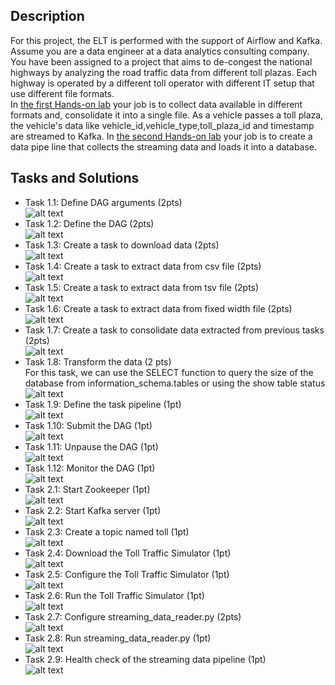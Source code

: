 ## Description
For this project, the ELT is performed with the support of Airflow and Kafka. Assume you are a data engineer at a data analytics consulting company. You have been assigned to a project that aims to de-congest the national highways by analyzing the road traffic data from different toll plazas. Each highway is operated by a different toll operator with different IT setup that use different file formats.  
In [the first Hands-on lab](https://github.com/xzZero/DataEng_IBM/blob/main/8%20-%20ETL%20and%20Data%20Pipelines%20with%20Shell%2C%20Airflow%20and%20Kafka/Week5/Part1.pdf) your job is to collect data available in different formats and, consolidate it into a single file. As a vehicle passes a toll plaza, the vehicle's data like vehicle_id,vehicle_type,toll_plaza_id and timestamp are streamed to Kafka. In [the second Hands-on lab](https://github.com/xzZero/DataEng_IBM/blob/main/8%20-%20ETL%20and%20Data%20Pipelines%20with%20Shell%2C%20Airflow%20and%20Kafka/Week5/Part2.pdf) your job is to create a data pipe line that collects the streaming data and loads it into a database.

## Tasks and Solutions
- Task 1.1: Define DAG arguments (2pts)\
![alt text](https://github.com/xzZero/DataEng_IBM/blob/main/8%20-%20ETL%20and%20Data%20Pipelines%20with%20Shell%2C%20Airflow%20and%20Kafka/Week5/dag_args.PNG "1.1")
- Task 1.2: Define the DAG (2pts)\
![alt text](https://github.com/xzZero/DataEng_IBM/blob/main/8%20-%20ETL%20and%20Data%20Pipelines%20with%20Shell%2C%20Airflow%20and%20Kafka/Week5/dag_definition.PNG "dag_definition")
- Task 1.3: Create a task to download data (2pts)\
![alt text](https://github.com/xzZero/DataEng_IBM/blob/main/8%20-%20ETL%20and%20Data%20Pipelines%20with%20Shell%2C%20Airflow%20and%20Kafka/Week5/unzip_data.PNG "unzip_data")
- Task 1.4: Create a task to extract data from csv file (2pts)\
![alt text](https://github.com/xzZero/DataEng_IBM/blob/main/8%20-%20ETL%20and%20Data%20Pipelines%20with%20Shell%2C%20Airflow%20and%20Kafka/Week5/extract_data_from_csv.PNG "extract_data_from_csv")
- Task 1.5: Create a task to extract data from tsv file (2pts)\
![alt text](https://github.com/xzZero/DataEng_IBM/blob/main/8%20-%20ETL%20and%20Data%20Pipelines%20with%20Shell%2C%20Airflow%20and%20Kafka/Week5/extract_data_from_tsv.PNG "extract_data_from_tsv")
- Task 1.6: Create a task to extract data from fixed width file (2pts)\
![alt text](https://github.com/xzZero/DataEng_IBM/blob/main/8%20-%20ETL%20and%20Data%20Pipelines%20with%20Shell%2C%20Airflow%20and%20Kafka/Week5/extract_data_from_fixed_width.PNG "extract_data_from_fixed_width")
- Task 1.7: Create a task to consolidate data extracted from previous tasks (2pts)\
![alt text](https://github.com/xzZero/DataEng_IBM/blob/main/8%20-%20ETL%20and%20Data%20Pipelines%20with%20Shell%2C%20Airflow%20and%20Kafka/Week5/consolidate_data.PNG "consolidate_data")
- Task 1.8: Transform the data (2 pts)\
For this task, we can use the SELECT function to query the size of the database from information_schema.tables or using the show table status\
![alt text](https://github.com/xzZero/DataEng_IBM/blob/main/8%20-%20ETL%20and%20Data%20Pipelines%20with%20Shell%2C%20Airflow%20and%20Kafka/Week5/transform.PNG "transform")
- Task 1.9: Define the task pipeline (1pt)\
![alt text](https://github.com/xzZero/DataEng_IBM/blob/main/8%20-%20ETL%20and%20Data%20Pipelines%20with%20Shell%2C%20Airflow%20and%20Kafka/Week5/task_pipeline.PNG "task_pipeline")
- Task 1.10: Submit the DAG (1pt)\
![alt text](https://github.com/xzZero/DataEng_IBM/blob/main/8%20-%20ETL%20and%20Data%20Pipelines%20with%20Shell%2C%20Airflow%20and%20Kafka/Week5/submit_dag.PNG "submit_dag")
- Task 1.11: Unpause the DAG (1pt)\
![alt text](https://github.com/xzZero/DataEng_IBM/blob/main/8%20-%20ETL%20and%20Data%20Pipelines%20with%20Shell%2C%20Airflow%20and%20Kafka/Week5/unpause_dag.PNG "unpause_dag")
- Task 1.12: Monitor the DAG (1pt)\
![alt text](https://github.com/xzZero/DataEng_IBM/blob/main/8%20-%20ETL%20and%20Data%20Pipelines%20with%20Shell%2C%20Airflow%20and%20Kafka/Week5/monitor_dag.PNG "monitor_dag")
- Task 2.1: Start Zookeeper (1pt)\
![alt text](https://github.com/xzZero/DataEng_IBM/blob/main/8%20-%20ETL%20and%20Data%20Pipelines%20with%20Shell%2C%20Airflow%20and%20Kafka/Week5/start_zookeeper.PNG "start_zookeeper")
- Task 2.2: Start Kafka server (1pt)\
![alt text](https://github.com/xzZero/DataEng_IBM/blob/main/8%20-%20ETL%20and%20Data%20Pipelines%20with%20Shell%2C%20Airflow%20and%20Kafka/Week5/start_kafka.PNG "start_kafka")
- Task 2.3: Create a topic named toll (1pt)\
![alt text](https://github.com/xzZero/DataEng_IBM/blob/main/8%20-%20ETL%20and%20Data%20Pipelines%20with%20Shell%2C%20Airflow%20and%20Kafka/Week5/create_toll_topic.PNG "create_toll_topic")
- Task 2.4: Download the Toll Traffic Simulator (1pt)\
![alt text](https://github.com/xzZero/DataEng_IBM/blob/main/8%20-%20ETL%20and%20Data%20Pipelines%20with%20Shell%2C%20Airflow%20and%20Kafka/Week5/download_simulator.PNG "download_simulator")
- Task 2.5: Configure the Toll Traffic Simulator (1pt)\
![alt text](https://github.com/xzZero/DataEng_IBM/blob/main/8%20-%20ETL%20and%20Data%20Pipelines%20with%20Shell%2C%20Airflow%20and%20Kafka/Week5/configure_simulator.PNG "configure_simulator")
- Task 2.6: Run the Toll Traffic Simulator (1pt)\
![alt text](https://github.com/xzZero/DataEng_IBM/blob/main/8%20-%20ETL%20and%20Data%20Pipelines%20with%20Shell%2C%20Airflow%20and%20Kafka/Week5/simulator_output.PNG "simulator_output")
- Task 2.7: Configure streaming_data_reader.py (2pts)\
![alt text](https://github.com/xzZero/DataEng_IBM/blob/main/8%20-%20ETL%20and%20Data%20Pipelines%20with%20Shell%2C%20Airflow%20and%20Kafka/Week5/streaming_reader_code.PNG "streaming_reader_code")
- Task 2.8: Run streaming_data_reader.py (1pt)\
![alt text](https://github.com/xzZero/DataEng_IBM/blob/main/8%20-%20ETL%20and%20Data%20Pipelines%20with%20Shell%2C%20Airflow%20and%20Kafka/Week5/data_reader_output.PNG "data_reader_output")
- Task 2.9: Health check of the streaming data pipeline (1pt)\
![alt text](https://github.com/xzZero/DataEng_IBM/blob/main/8%20-%20ETL%20and%20Data%20Pipelines%20with%20Shell%2C%20Airflow%20and%20Kafka/Week5/output_rows.PNG "output_rows")
